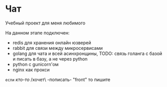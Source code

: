 # Чат
Учебный проект для меня любимого

На данном этапе подключен:
* redis для хранения онлайн юзверей
* rabbit для связи между микросервисами
* golang для чата и всей асинхронщины, TODO: связь голанга с базой и писать в базу, а не через python
* python с gunicorn'ом
* nginx как прокси

`если` *кто-то* /хочет\ -пописать- "front"  то пишите
